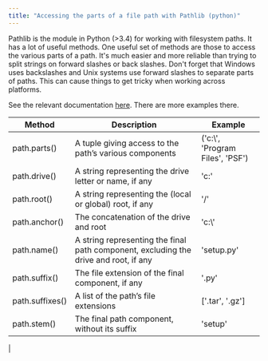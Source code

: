 ```yaml
---
title: "Accessing the parts of a file path with Pathlib (python)"
---
```

Pathlib is the module in Python (>3.4) for working with filesystem paths. It has a lot of useful methods. One useful set of methods are those to access the various parts of a path. It's much easier and more reliable than trying to split strings on forward slashes or back slashes. Don't forget that Windows uses backslashes and Unix systems use forward slashes to separate parts of paths. This can cause things to get tricky when working across platforms. 

See the relevant documentation [here](https://docs.python.org/3/library/pathlib.html#accessing-individual-parts). There are more examples there.

| Method        | Description                                                                           | Example
| ---           | ---                                                                                   | ---     |
|path.parts()   | A tuple giving access to the path’s various components                                | ('c:\\', 'Program Files', 'PSF')
|path.drive()   | A string representing the drive letter or name, if any                                | 'c:'
|path.root()    | A string representing the (local or global) root, if any                              | '/'
|path.anchor()  | The concatenation of the drive and root                                               | 'c:\\'
|path.name()    | A string representing the final path component, excluding the drive and root, if any  | 'setup.py'
|path.suffix()  | The file extension of the final component, if any                                     | '.py'
|path.suffixes()| A list of the path’s file extensions                                                  | ['.tar', '.gz']
|path.stem()    | The final path component, without its suffix                                          | 'setup'
|